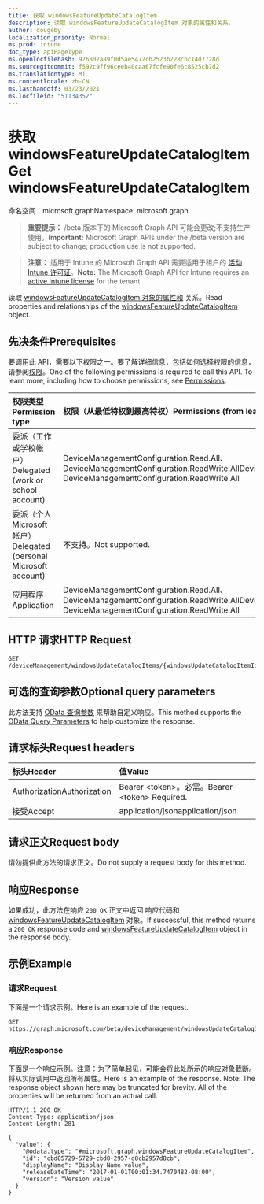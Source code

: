 ```yaml
---
title: 获取 windowsFeatureUpdateCatalogItem
description: 读取 windowsFeatureUpdateCatalogItem 对象的属性和关系。
author: dougeby
localization_priority: Normal
ms.prod: intune
doc_type: apiPageType
ms.openlocfilehash: 926802a89f0d5ae5472cb2523b228cbc14d7728d
ms.sourcegitcommit: f592c9ff96ceeb40caa67fcfe90fe6c8525cb7d2
ms.translationtype: MT
ms.contentlocale: zh-CN
ms.lasthandoff: 03/23/2021
ms.locfileid: "51134352"
---
```

# <a name="get-windowsfeatureupdatecatalogitem"></a><span data-ttu-id="a5354-103">获取 windowsFeatureUpdateCatalogItem</span><span class="sxs-lookup"><span data-stu-id="a5354-103">Get windowsFeatureUpdateCatalogItem</span></span>

<span data-ttu-id="a5354-104">命名空间：microsoft.graph</span><span class="sxs-lookup"><span data-stu-id="a5354-104">Namespace: microsoft.graph</span></span>

> <span data-ttu-id="a5354-105">**重要提示：** /beta 版本下的 Microsoft Graph API 可能会更改;不支持生产使用。</span><span class="sxs-lookup"><span data-stu-id="a5354-105">**Important:** Microsoft Graph APIs under the /beta version are subject to change; production use is not supported.</span></span>

> <span data-ttu-id="a5354-106">**注意：** 适用于 Intune 的 Microsoft Graph API 需要适用于租户的 [活动 Intune 许可证](https://go.microsoft.com/fwlink/?linkid=839381)。</span><span class="sxs-lookup"><span data-stu-id="a5354-106">**Note:** The Microsoft Graph API for Intune requires an [active Intune license](https://go.microsoft.com/fwlink/?linkid=839381) for the tenant.</span></span>

<span data-ttu-id="a5354-107">读取 [windowsFeatureUpdateCatalogItem 对象的属性和](../resources/intune-softwareupdate-windowsfeatureupdatecatalogitem.md) 关系。</span><span class="sxs-lookup"><span data-stu-id="a5354-107">Read properties and relationships of the [windowsFeatureUpdateCatalogItem](../resources/intune-softwareupdate-windowsfeatureupdatecatalogitem.md) object.</span></span>

## <a name="prerequisites"></a><span data-ttu-id="a5354-108">先决条件</span><span class="sxs-lookup"><span data-stu-id="a5354-108">Prerequisites</span></span>
<span data-ttu-id="a5354-p101">要调用此 API，需要以下权限之一。要了解详细信息，包括如何选择权限的信息，请参阅[权限](/graph/permissions-reference)。</span><span class="sxs-lookup"><span data-stu-id="a5354-p101">One of the following permissions is required to call this API. To learn more, including how to choose permissions, see [Permissions](/graph/permissions-reference).</span></span>

|<span data-ttu-id="a5354-111">权限类型</span><span class="sxs-lookup"><span data-stu-id="a5354-111">Permission type</span></span>|<span data-ttu-id="a5354-112">权限（从最低特权到最高特权）</span><span class="sxs-lookup"><span data-stu-id="a5354-112">Permissions (from least to most privileged)</span></span>|
|:---|:---|
|<span data-ttu-id="a5354-113">委派（工作或学校帐户）</span><span class="sxs-lookup"><span data-stu-id="a5354-113">Delegated (work or school account)</span></span>|<span data-ttu-id="a5354-114">DeviceManagementConfiguration.Read.All、DeviceManagementConfiguration.ReadWrite.All</span><span class="sxs-lookup"><span data-stu-id="a5354-114">DeviceManagementConfiguration.Read.All, DeviceManagementConfiguration.ReadWrite.All</span></span>|
|<span data-ttu-id="a5354-115">委派（个人 Microsoft 帐户）</span><span class="sxs-lookup"><span data-stu-id="a5354-115">Delegated (personal Microsoft account)</span></span>|<span data-ttu-id="a5354-116">不支持。</span><span class="sxs-lookup"><span data-stu-id="a5354-116">Not supported.</span></span>|
|<span data-ttu-id="a5354-117">应用程序</span><span class="sxs-lookup"><span data-stu-id="a5354-117">Application</span></span>|<span data-ttu-id="a5354-118">DeviceManagementConfiguration.Read.All、DeviceManagementConfiguration.ReadWrite.All</span><span class="sxs-lookup"><span data-stu-id="a5354-118">DeviceManagementConfiguration.Read.All, DeviceManagementConfiguration.ReadWrite.All</span></span>|

## <a name="http-request"></a><span data-ttu-id="a5354-119">HTTP 请求</span><span class="sxs-lookup"><span data-stu-id="a5354-119">HTTP Request</span></span>
<!-- {
  "blockType": "ignored"
}
-->
``` http
GET /deviceManagement/windowsUpdateCatalogItems/{windowsUpdateCatalogItemId}
```

## <a name="optional-query-parameters"></a><span data-ttu-id="a5354-120">可选的查询参数</span><span class="sxs-lookup"><span data-stu-id="a5354-120">Optional query parameters</span></span>
<span data-ttu-id="a5354-121">此方法支持 [OData 查询参数](/graph/query-parameters) 来帮助自定义响应。</span><span class="sxs-lookup"><span data-stu-id="a5354-121">This method supports the [OData Query Parameters](/graph/query-parameters) to help customize the response.</span></span>

## <a name="request-headers"></a><span data-ttu-id="a5354-122">请求标头</span><span class="sxs-lookup"><span data-stu-id="a5354-122">Request headers</span></span>
|<span data-ttu-id="a5354-123">标头</span><span class="sxs-lookup"><span data-stu-id="a5354-123">Header</span></span>|<span data-ttu-id="a5354-124">值</span><span class="sxs-lookup"><span data-stu-id="a5354-124">Value</span></span>|
|:---|:---|
|<span data-ttu-id="a5354-125">Authorization</span><span class="sxs-lookup"><span data-stu-id="a5354-125">Authorization</span></span>|<span data-ttu-id="a5354-126">Bearer &lt;token&gt;。必需。</span><span class="sxs-lookup"><span data-stu-id="a5354-126">Bearer &lt;token&gt; Required.</span></span>|
|<span data-ttu-id="a5354-127">接受</span><span class="sxs-lookup"><span data-stu-id="a5354-127">Accept</span></span>|<span data-ttu-id="a5354-128">application/json</span><span class="sxs-lookup"><span data-stu-id="a5354-128">application/json</span></span>|

## <a name="request-body"></a><span data-ttu-id="a5354-129">请求正文</span><span class="sxs-lookup"><span data-stu-id="a5354-129">Request body</span></span>
<span data-ttu-id="a5354-130">请勿提供此方法的请求正文。</span><span class="sxs-lookup"><span data-stu-id="a5354-130">Do not supply a request body for this method.</span></span>

## <a name="response"></a><span data-ttu-id="a5354-131">响应</span><span class="sxs-lookup"><span data-stu-id="a5354-131">Response</span></span>
<span data-ttu-id="a5354-132">如果成功，此方法在响应 `200 OK` 正文中返回 响应代码和 [windowsFeatureUpdateCatalogItem](../resources/intune-softwareupdate-windowsfeatureupdatecatalogitem.md) 对象。</span><span class="sxs-lookup"><span data-stu-id="a5354-132">If successful, this method returns a `200 OK` response code and [windowsFeatureUpdateCatalogItem](../resources/intune-softwareupdate-windowsfeatureupdatecatalogitem.md) object in the response body.</span></span>

## <a name="example"></a><span data-ttu-id="a5354-133">示例</span><span class="sxs-lookup"><span data-stu-id="a5354-133">Example</span></span>

### <a name="request"></a><span data-ttu-id="a5354-134">请求</span><span class="sxs-lookup"><span data-stu-id="a5354-134">Request</span></span>
<span data-ttu-id="a5354-135">下面是一个请求示例。</span><span class="sxs-lookup"><span data-stu-id="a5354-135">Here is an example of the request.</span></span>
``` http
GET https://graph.microsoft.com/beta/deviceManagement/windowsUpdateCatalogItems/{windowsUpdateCatalogItemId}
```

### <a name="response"></a><span data-ttu-id="a5354-136">响应</span><span class="sxs-lookup"><span data-stu-id="a5354-136">Response</span></span>
<span data-ttu-id="a5354-p102">下面是一个响应示例。注意：为了简单起见，可能会将此处所示的响应对象截断。将从实际调用中返回所有属性。</span><span class="sxs-lookup"><span data-stu-id="a5354-p102">Here is an example of the response. Note: The response object shown here may be truncated for brevity. All of the properties will be returned from an actual call.</span></span>
``` http
HTTP/1.1 200 OK
Content-Type: application/json
Content-Length: 281

{
  "value": {
    "@odata.type": "#microsoft.graph.windowsFeatureUpdateCatalogItem",
    "id": "cbd85729-5729-cbd8-2957-d8cb2957d8cb",
    "displayName": "Display Name value",
    "releaseDateTime": "2017-01-01T00:01:34.7470482-08:00",
    "version": "Version value"
  }
}
```




